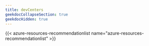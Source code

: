 ```yaml
---
title: devCenters
geekdocCollapseSection: true
geekdocHidden: true
---
```


{{< azure-resources-recommendationlist name="azure-resources-recommendationlist" >}}
